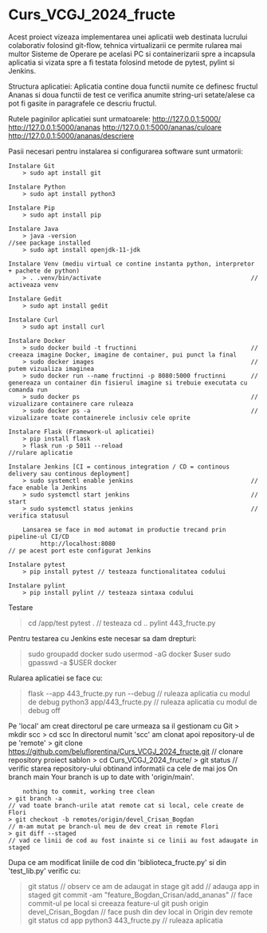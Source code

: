 # Curs_VCGJ_2024_fructe

Acest proiect vizeaza implementarea unei aplicatii web destinata lucrului colaborativ folosind git-flow, tehnica virtualizarii ce permite rularea mai multor Sisteme de Operare pe acelasi PC si containerizarii spre a incapsula aplicatia si vizata spre a fi testata folosind metode de pytest, pylint si Jenkins.

Structura aplicatiei:
Aplicatia contine doua functii numite ce definesc fructul Ananas si doua functii de test ce verifica anumite string-uri setate/alese ca pot fi gasite in paragrafele ce descriu fructul.

Rutele paginilor aplicatiei sunt urmatoarele:
http://127.0.0.1:5000/
http://127.0.0.1:5000/ananas
http://127.0.0.1:5000/ananas/culoare
http://127.0.0.1:5000/ananas/descriere

Pasii necesari pentru instalarea si configurarea software sunt urmatorii:

    Instalare Git
        > sudo apt install git

    Instalare Python
        > sudo apt install python3

    Instalare Pip
        > sudo apt install pip

    Instalare Java
        > java -version                                                 //see package installed
    	> sudo apt install openjdk-11-jdk

    Instalare Venv (mediu virtual ce contine instanta python, interpretor + pachete de python)
        > . .venv/bin/activate                                          // activeaza venv

    Instalare Gedit
        > sudo apt install gedit

    Instalare Curl
        > sudo apt install curl

    Instalare Docker
        > sudo docker build -t fructinni                                // creeaza imagine Docker, imagine de container, pui punct la final
        > sudo docker images 		                                    // putem vizualiza imaginea
        > sudo docker run --name fructinni -p 8080:5000 fructinni       // genereaza un container din fisierul imagine si trebuie executata cu comanda run
        > sudo docker ps 			                                    // vizualizare containere care ruleaza
        > sudo docker ps -a 			                                // vizualizare toate containerele inclusiv cele oprite

    Instalare Flask (Framework-ul aplicatiei)
        > pip install flask
        > flask run -p 5011 --reload                                    //rulare aplicatie

    Instalare Jenkins [CI = continous integration / CD = continous delivery sau continous deployment]
        > sudo systemctl enable jenkins 	                            // face enable la Jenkins
        > sudo systemctl start jenkins 	                                // start
        > sudo systemctl status jenkins 	                            // verifica statusul

    	Lansarea se face in mod automat in productie trecand prin pipeline-ul CI/CD
             http://localhost:8080                                           // pe acest port este configurat Jenkins

    Instalare pytest
        > pip install pytest // testeaza functionalitatea codului

    Instalare pylint
        > pip install pylint // testeaza sintaxa codului

Testare

> cd /app/test
> pytest . // testeaza
> cd ..
> pylint 443_fructe.py

Pentru testarea cu Jenkins este necesar sa dam drepturi:

> sudo groupadd docker
> sudo usermod -aG docker $user
> sudo gpasswd -a $USER docker

Rularea aplicatiei se face cu:

> flask --app 443_fructe.py run --debug // ruleaza aplicatia cu modul de debug
> python3 app/443_fructe.py // ruleaza aplicatia cu modul de debug off

Pe 'local' am creat directorul pe care urmeaza sa il gestionam cu Git > mkdir scc > cd scc
In directorul numit 'scc' am clonat apoi repository-ul de pe 'remote' > git clone https://github.com/beluflorentina/Curs_VCGJ_2024_fructe.git // clonare repository proiect sablon > cd Curs_VCGJ_2024_fructe/ > git status // verific starea repository-ului obtinand informatii ca cele de mai jos
On branch main
Your branch is up to date with 'origin/main'.

        nothing to commit, working tree clean
    > git branch -a                                                                 // vad toate branch-urile atat remote cat si local, cele create de Flori
    > git checkout -b remotes/origin/devel_Crisan_Bogdan                            // m-am mutat pe branch-ul meu de dev creat in remote Flori
    > git diff --staged                                                             // vad ce linii de cod au fost inainte si ce linii au fost adaugate in staged

Dupa ce am modificat liniile de cod din 'biblioteca_fructe.py' si din 'test_lib.py' verific cu:

> git status // observ ce am de adaugat in stage
> git add // adauga app in staged
> git commit -am "feature_Bogdan_Crisan/add_ananas" // face commit-ul pe local si creeaza feature-ul
> git push origin devel_Crisan_Bogdan // face push din dev local in Origin dev remote
> git status
> cd app
> python3 443_fructe.py // ruleaza aplicatia
